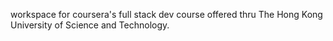 workspace for coursera's full stack dev course offered thru The Hong Kong University of Science and Technology.